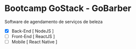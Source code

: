 # Bootcamp GoStack - GoBarber
Software de agendamento de serviços de beleza

- [x] Back-End [ NodeJS ]
- [ ] Front-End [ ReactJS ]
- [ ] Mobile [ React Native ]
